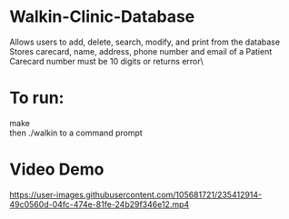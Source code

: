 # Walkin-Clinic-Database
Allows users to add, delete, search, modify, and print from the database\
Stores carecard, name, address, phone number and email of a Patient\
Carecard number must be 10 digits or returns error\
# To run: 
  make \
  then ./walkin to a command prompt

# Video Demo

https://user-images.githubusercontent.com/105681721/235412914-49c0560d-04fc-474e-81fe-24b29f346e12.mp4

